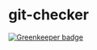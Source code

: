 # git-checker

[![Greenkeeper badge](https://badges.greenkeeper.io/rajikaimal/git-checker.svg)](https://greenkeeper.io/)